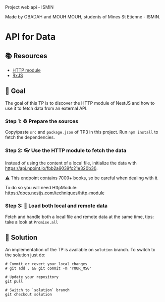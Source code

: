 Project web api - ISMIN

Made by OBADAH and MOUH MOUH, students of Mines St Etienne - ISMIN.

# API for Data

## 📚 Resources

- [HTTP module](https://docs.nestjs.com/techniques/http-module)
- [RxJS](https://rxjs.dev/)

## 📝 Goal

The goal of this TP is to discover the HTTP module of NestJS and how to use it to fetch data from an external API.

### Step 1: ♻️ Prepare the sources

Copy/paste `src` and `package.json` of TP3 in this project. Run `npm install` to fetch the dependencies.

### Step 2: 👓 Use the HTTP module to fetch the data

Instead of using the content of a local file, initialize the data with https://api.npoint.io/fbb2a6039fc21e320b30.

⚠️ This endpoint contains 7000+ books, so be careful when dealing with it.

To do so you will need HttpModule: https://docs.nestjs.com/techniques/http-module

### Step 3: 🔀 Load both local and remote data

Fetch and handle both a local file and remote data at the same time, tips: take a look at `Promise.all`

## 🔑 Solution

An implementation of the TP is available on `solution` branch. To switch to the solution just do:

```
# Commit or revert your local changes
# git add . && git commit -m "YOUR_MSG" 

# Update your repository
git pull

# Switch to `solution` branch
git checkout solution
```
